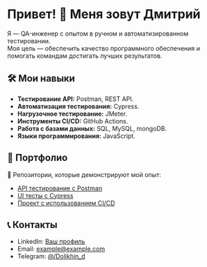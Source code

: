 # Привет! 👋 Меня зовут Дмитрий

Я — QA-инженер с опытом в ручном и автоматизированном тестировании.  
Моя цель — обеспечить качество программного обеспечения и помогать командам достигать лучших результатов.  

## 🛠️ Мои навыки
- **Тестирование API:** Postman, REST API.
- **Автоматизация тестирования:** Cypress.
- **Нагрузочное тестирование:** JMeter.
- **Инструменты CI/CD:** GitHub Actions.
- **Работа с базами данных:** SQL, MySQL, mongoDB.
- **Языки программирования:** JavaScript.

## 📂 Портфолио
🔗 Репозитории, которые демонстрируют мой опыт:
- [API тестирование с Postman](https://github.com/Dolikhin/)  
- [UI тесты с Cypress](https://github.com/ВашUsername/Dolikhin)  
- [Проект с использованием CI/CD](https://github.com/Cypress)  


## 📞 Контакты
- LinkedIn: [Ваш профиль](https://linkedin.com/in/ВашПрофиль)
- Email: example@example.com
- Telegram: [@/Dolikhin_d](https://t.me/Dolikhin_d)

